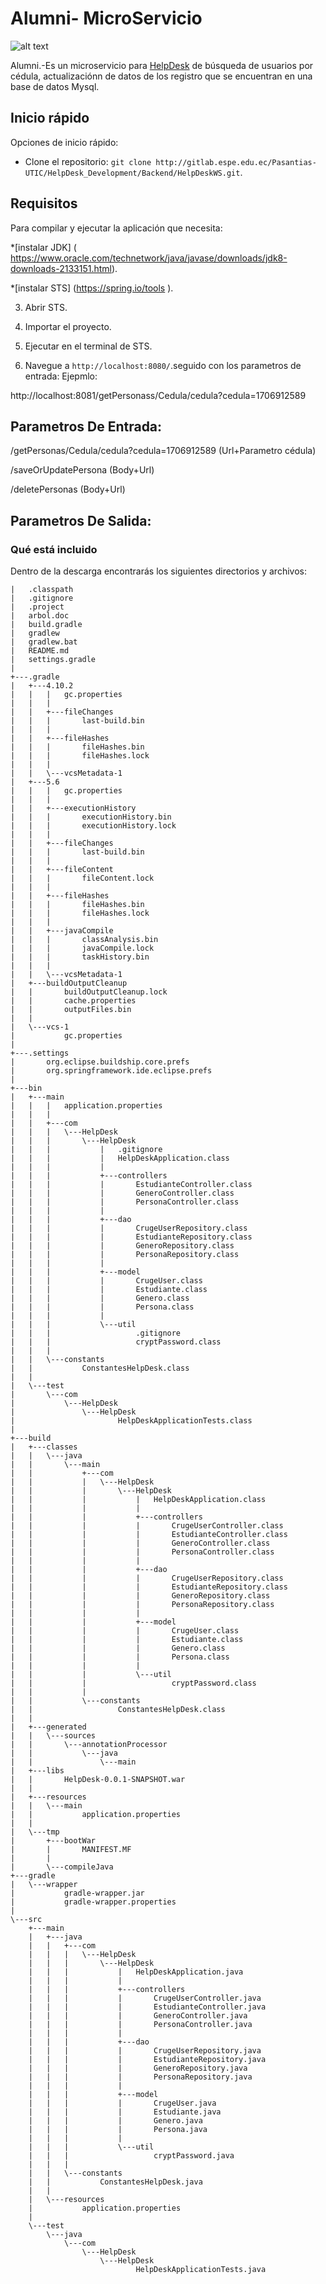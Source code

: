 # Alumni- MicroServicio

![alt text](https://sdtimes.com/wp-content/uploads/2018/03/spring-boot-490x257.png)

Alumni.-Es un microservicio para [HelpDesk](https://helpdesk.espe.edu.ec/#/Helpdesk) de búsqueda de usuarios por cédula,
actualizaciónn de datos  de los registro que se encuentran en una base de datos Mysql.

## Inicio rápido

Opciones de inicio rápido:

- Clone el repositorio: `git clone http://gitlab.espe.edu.ec/Pasantias-UTIC/HelpDesk_Development/Backend/HelpDeskWS.git`.

## Requisitos
Para compilar y ejecutar la aplicación que necesita:

*[instalar JDK] ( https://www.oracle.com/technetwork/java/javase/downloads/jdk8-downloads-2133151.html).

*[instalar STS] (https://spring.io/tools ).

3. Abrir STS.

4. Importar el proyecto.

5. Ejecutar en el terminal de STS.

6. Navegue a `http://localhost:8080/`.seguido con los parametros de entrada:
Ejepmlo:

http://localhost:8081/getPersonass/Cedula/cedula?cedula=1706912589

## Parametros De Entrada:

/getPersonas/Cedula/cedula?cedula=1706912589 (Url+Parametro cédula)

/saveOrUpdatePersona  (Body+Url)

/deletePersonas (Body+Url)

## Parametros De Salida:



### Qué está incluido

Dentro de la descarga encontrarás los siguientes directorios y archivos:

```
|   .classpath
|   .gitignore
|   .project
|   arbol.doc
|   build.gradle
|   gradlew
|   gradlew.bat
|   README.md
|   settings.gradle
|   
+---.gradle
|   +---4.10.2
|   |   |   gc.properties
|   |   |   
|   |   +---fileChanges
|   |   |       last-build.bin
|   |   |       
|   |   +---fileHashes
|   |   |       fileHashes.bin
|   |   |       fileHashes.lock
|   |   |       
|   |   \---vcsMetadata-1
|   +---5.6
|   |   |   gc.properties
|   |   |   
|   |   +---executionHistory
|   |   |       executionHistory.bin
|   |   |       executionHistory.lock
|   |   |       
|   |   +---fileChanges
|   |   |       last-build.bin
|   |   |       
|   |   +---fileContent
|   |   |       fileContent.lock
|   |   |       
|   |   +---fileHashes
|   |   |       fileHashes.bin
|   |   |       fileHashes.lock
|   |   |       
|   |   +---javaCompile
|   |   |       classAnalysis.bin
|   |   |       javaCompile.lock
|   |   |       taskHistory.bin
|   |   |       
|   |   \---vcsMetadata-1
|   +---buildOutputCleanup
|   |       buildOutputCleanup.lock
|   |       cache.properties
|   |       outputFiles.bin
|   |       
|   \---vcs-1
|           gc.properties
|           
+---.settings
|       org.eclipse.buildship.core.prefs
|       org.springframework.ide.eclipse.prefs
|       
+---bin
|   +---main
|   |   |   application.properties
|   |   |   
|   |   +---com
|   |   |   \---HelpDesk
|   |   |       \---HelpDesk
|   |   |           |   .gitignore
|   |   |           |   HelpDeskApplication.class
|   |   |           |   
|   |   |           +---controllers
|   |   |           |       EstudianteController.class
|   |   |           |       GeneroController.class
|   |   |           |       PersonaController.class
|   |   |           |       
|   |   |           +---dao
|   |   |           |       CrugeUserRepository.class
|   |   |           |       EstudianteRepository.class
|   |   |           |       GeneroRepository.class
|   |   |           |       PersonaRepository.class
|   |   |           |       
|   |   |           +---model
|   |   |           |       CrugeUser.class
|   |   |           |       Estudiante.class
|   |   |           |       Genero.class
|   |   |           |       Persona.class
|   |   |           |       
|   |   |           \---util
|   |   |                   .gitignore
|   |   |                   cryptPassword.class
|   |   |                   
|   |   \---constants
|   |           ConstantesHelpDesk.class
|   |           
|   \---test
|       \---com
|           \---HelpDesk
|               \---HelpDesk
|                       HelpDeskApplicationTests.class
|                       
+---build
|   +---classes
|   |   \---java
|   |       \---main
|   |           +---com
|   |           |   \---HelpDesk
|   |           |       \---HelpDesk
|   |           |           |   HelpDeskApplication.class
|   |           |           |   
|   |           |           +---controllers
|   |           |           |       CrugeUserController.class
|   |           |           |       EstudianteController.class
|   |           |           |       GeneroController.class
|   |           |           |       PersonaController.class
|   |           |           |       
|   |           |           +---dao
|   |           |           |       CrugeUserRepository.class
|   |           |           |       EstudianteRepository.class
|   |           |           |       GeneroRepository.class
|   |           |           |       PersonaRepository.class
|   |           |           |       
|   |           |           +---model
|   |           |           |       CrugeUser.class
|   |           |           |       Estudiante.class
|   |           |           |       Genero.class
|   |           |           |       Persona.class
|   |           |           |       
|   |           |           \---util
|   |           |                   cryptPassword.class
|   |           |                   
|   |           \---constants
|   |                   ConstantesHelpDesk.class
|   |                   
|   +---generated
|   |   \---sources
|   |       \---annotationProcessor
|   |           \---java
|   |               \---main
|   +---libs
|   |       HelpDesk-0.0.1-SNAPSHOT.war
|   |       
|   +---resources
|   |   \---main
|   |           application.properties
|   |           
|   \---tmp
|       +---bootWar
|       |       MANIFEST.MF
|       |       
|       \---compileJava
+---gradle
|   \---wrapper
|           gradle-wrapper.jar
|           gradle-wrapper.properties
|           
\---src
    +---main
    |   +---java
    |   |   +---com
    |   |   |   \---HelpDesk
    |   |   |       \---HelpDesk
    |   |   |           |   HelpDeskApplication.java
    |   |   |           |   
    |   |   |           +---controllers
    |   |   |           |       CrugeUserController.java
    |   |   |           |       EstudianteController.java
    |   |   |           |       GeneroController.java
    |   |   |           |       PersonaController.java
    |   |   |           |       
    |   |   |           +---dao
    |   |   |           |       CrugeUserRepository.java
    |   |   |           |       EstudianteRepository.java
    |   |   |           |       GeneroRepository.java
    |   |   |           |       PersonaRepository.java
    |   |   |           |       
    |   |   |           +---model
    |   |   |           |       CrugeUser.java
    |   |   |           |       Estudiante.java
    |   |   |           |       Genero.java
    |   |   |           |       Persona.java
    |   |   |           |       
    |   |   |           \---util
    |   |   |                   cryptPassword.java
    |   |   |                   
    |   |   \---constants
    |   |           ConstantesHelpDesk.java
    |   |           
    |   \---resources
    |           application.properties
    |           
    \---test
        \---java
            \---com
                \---HelpDesk
                    \---HelpDesk
                            HelpDeskApplicationTests.java